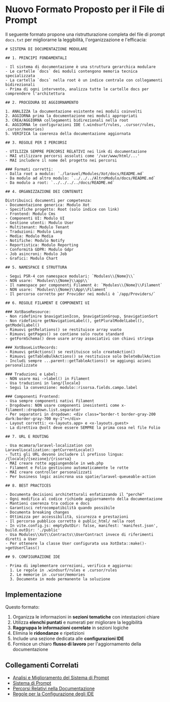 # Nuovo Formato Proposto per il File di Prompt

Il seguente formato propone una ristrutturazione completa del file di prompt `docs.txt` per migliorarne la leggibilità, l'organizzazione e l'efficacia:

```
# SISTEMA DI DOCUMENTAZIONE MODULARE

## 1. PRINCIPI FONDAMENTALI

- Il sistema di documentazione è una struttura gerarchica modulare
- Le cartelle `docs` dei moduli contengono memoria tecnica specializzata
- La cartella `docs` nella root è un indice centrale con collegamenti bidirezionali
- Prima di ogni intervento, analizza tutte le cartelle docs per comprendere l'architettura

## 2. PROCEDURA DI AGGIORNAMENTO

1. ANALIZZA la documentazione esistente nei moduli coinvolti
2. AGGIORNA prima la documentazione nei moduli appropriati
3. CREA/AGGIORNA collegamenti bidirezionali nella root
4. AGGIORNA le configurazioni IDE (.windsurf/rules, .cursor/rules, .cursor/memories)
5. VERIFICA la coerenza della documentazione aggiornata

## 3. REGOLE PER I PERCORSI

- UTILIZZA SEMPRE PERCORSI RELATIVI nei link di documentazione
- MAI utilizzare percorsi assoluti come '/var/www/html/...'
- MAI includere il nome del progetto nei percorsi

### Formati corretti:
- Dalla root a modulo: `./laravel/Modules/Xot/docs/README.md`
- Da modulo ad altro modulo: `../../../AltroModulo/docs/README.md`
- Da modulo a root: `../../../../docs/README.md`

## 4. ORGANIZZAZIONE DEI CONTENUTI

Distribuisci documenti per competenza:
- Documentazione generica: Modulo Xot
- Specifiche progetto: Root (solo indice con link)
- Frontend: Modulo Cms
- Componenti UI: Modulo UI
- Gestione utenti: Modulo User
- Multitenant: Modulo Tenant
- Traduzioni: Modulo Lang
- Media: Modulo Media
- Notifiche: Modulo Notify
- Reportistica: Modulo Reporting
- Conformità GDPR: Modulo Gdpr
- Job asincroni: Modulo Job
- Grafici: Modulo Chart

## 5. NAMESPACE E STRUTTURA

- Segui PSR-4 con namespace modulari: `Modules\\{Nome}\\`
- NON usare: `Modules\\{Nome}\\app\\`
- Il namespace per componenti Filament è: `Modules\\{Nome}\\Filament`
- NON usare: `Modules\\{Nome}\\App\\Filament`
- Il percorso corretto per Provider nei moduli è `/app/Providers/`

## 6. REGOLE FILAMENT E COMPONENTI UI

### XotBaseResource:
- Non ridefinire $navigationIcon, $navigationGroup, $navigationSort
- Non ridefinire getNavigationLabel(), getPluralModelLabel(), getModelLabel()
- Rimuovi getRelations() se restituisce array vuoto
- Rimuovi getPages() se contiene solo route standard
- getFormSchema() deve usare array associativi con chiavi stringa

### XotBaseListRecords:
- Rimuovi getActions() se restituisce solo createAction()
- Rimuovi getTableBulkActions() se restituisce solo DeleteBulkAction
- Includi sempre ...parent::getTableActions() se aggiungi azioni personalizzate

### Traduzioni e Label:
- NON usare mai ->label() in Filament
- Usa traduzioni in lang/{locale}
- Segui la convenzione: modulo::risorsa.fields.campo.label

### Componenti Frontend:
- Usa sempre componenti nativi Filament
- Dropdowns: NON usare componenti inesistenti come x-filament::dropdown.list.separator
- Per separatori in dropdown: <div class="border-t border-gray-200 dark:border-gray-700 my-1"></div>
- Layout corretti: <x-layouts.app> e <x-layouts.guest>
- La direttiva @volt deve essere SEMPRE la prima cosa nel file Folio

## 7. URL E ROUTING

- Usa mcamara/laravel-localization con LaravelLocalization::getCurrentLocale()
- Tutti gli URL devono includere il prefisso lingua: /{locale}/{sezione}/{risorsa}
- MAI creare rotte aggiungendole in web.php
- Filament e Folio gestiscono automaticamente le rotte
- MAI creare controller personalizzati
- Per business logic asincrona usa spatie/laravel-queueable-action

## 8. BEST PRACTICES

- Documenta decisioni architetturali enfatizzando il "perché"
- Ogni modifica al codice richiede aggiornamento della documentazione
- Mantieni coerenza tra codice e docs
- Garantisci retrocompatibilità quando possibile
- Documenta breaking changes
- Ottimizza per accessibilità, sicurezza e prestazioni
- Il percorso pubblico corretto è public_html/ nella root
- In vite.config.js: emptyOutDir: false, manifest: 'manifest.json', build.outDir: './public'
- Usa Modules\\Xot\\Contracts\\UserContract invece di riferimenti diretti a User
- Per ottenere la classe User configurata usa XotData::make()->getUserClass()

## 9. CONFIGURAZIONE IDE

- Prima di implementare correzioni, verifica e aggiorna:
  1. Le regole in .windsurf/rules e .cursor/rules
  2. Le memorie in .cursor/memories
  3. Documenta in modo permanente la soluzione
```

## Implementazione

Questo formato:

1. Organizza le informazioni in **sezioni tematiche** con intestazioni chiare
2. Utilizza **elenchi puntati** e numerati per migliorare la leggibilità
3. **Raggruppa le informazioni correlate** in sezioni logiche
4. Elimina le **ridondanze** e ripetizioni
5. Include una sezione dedicata alle **configurazioni IDE**
6. Fornisce un chiaro **flusso di lavoro** per l'aggiornamento della documentazione

## Collegamenti Correlati

- [Analisi e Miglioramento del Sistema di Prompt](./ANALISI_MIGLIORAMENTO_PROMPT.md)
- [Sistema di Prompt](./PROMPTS_DOCUMENTATION_SYSTEM.md)
- [Percorsi Relativi nella Documentazione](./PERCORSI_RELATIVI_DOCUMENTAZIONE.md)
- [Regole per la Configurazione degli IDE](./REGOLE_IDE_CONFIGURAZIONE.md)
